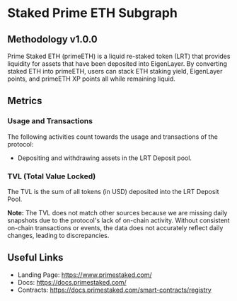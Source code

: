 # Staked Prime ETH Subgraph

## Methodology v1.0.0
Prime Staked ETH (primeETH) is a liquid re-staked token (LRT) that provides liquidity for assets that have been deposited into EigenLayer. By converting staked ETH into primeETH, users can stack ETH staking yield, EigenLayer points, and primeETH XP points all while remaining liquid. 

## Metrics

### Usage and Transactions
The following activities count towards the usage and transactions of the protocol:

- Depositing and withdrawing assets in the LRT Deposit pool.

### TVL (Total Value Locked)
The TVL is the sum of all tokens (in USD) deposited into the LRT Deposit Pool.

**Note:** The TVL does not match other sources because we are missing daily snapshots due to the protocol's lack of on-chain activity. Without consistent on-chain transactions or events, the data does not accurately reflect daily changes, leading to discrepancies.

## Useful Links
- Landing Page: https://www.primestaked.com/
- Docs: https://docs.primestaked.com/
- Contracts: https://docs.primestaked.com/smart-contracts/registry
